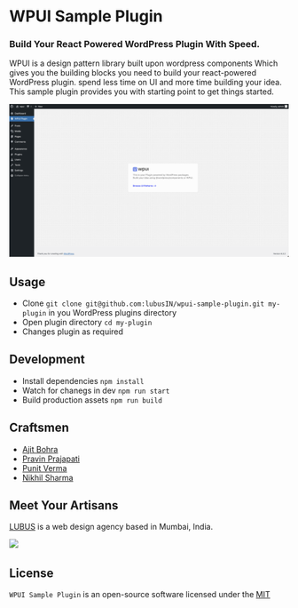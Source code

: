
# WPUI Sample Plugin
### Build Your React Powered WordPress Plugin With Speed.
WPUI is a design pattern library built upon wordpress components Which gives you the building blocks you need to build your react-powered WordPress plugin. spend less time on UI and more time building your idea. This sample plugin provides you with starting point to get things started.

<img src=".github/screenshot.png" alt="Plugin Screenshot"/>

## Usage
- Clone `git clone git@github.com:lubusIN/wpui-sample-plugin.git my-plugin` in you WordPress plugins directory
- Open plugin directory `cd my-plugin`
- Changes plugin as required

## Development 
- Install dependencies `npm install`
- Watch for chanegs in dev `npm run start`
- Build production assets `npm run build`

## Craftsmen
- [Ajit Bohra](https://twitter.com/ajitbohra)
- [Pravin Prajapati](https://twitter.com/buddhamaan)
- [Punit Verma](https://github.com/punitverma123)
- [Nikhil Sharma](https://github.com/NikhilSharma666)

## Meet Your Artisans
[LUBUS](http://lubus.in) is a web design agency based in Mumbai, India.

<a href="https://lubus.in/">
<img src="https://user-images.githubusercontent.com/1039236/40877801-3fa8ccf6-66a4-11e8-8f42-19ed4e883ce9.png" />
</a>

## License

`WPUI Sample Plugin` is an open-source software licensed under the [MIT](LICENSE)
